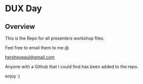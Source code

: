 # DUX Day
## Overview
This is the Repo for all presenters workshop files.

Feel free to email them to me @

<hersheypaul@gmail.com>

Anyone with a Github that I could find has been added to the repo.


enjoy :)
